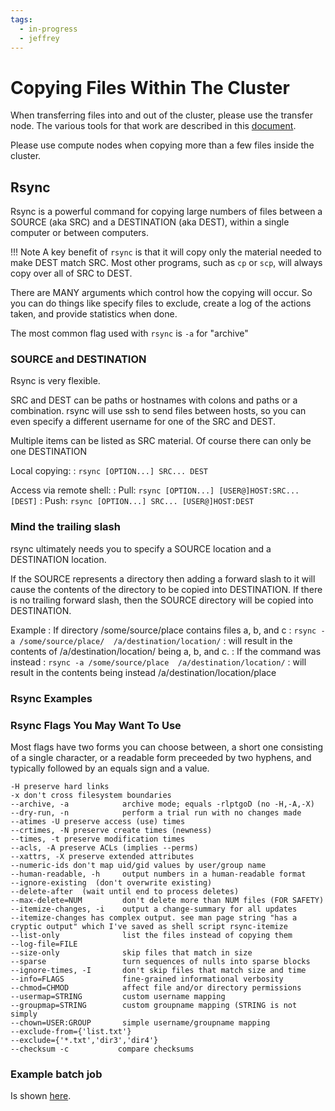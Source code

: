 ```yaml
---
tags:
  - in-progress
  - jeffrey
---
```


# Copying Files Within The Cluster

When transferring files into and out of the cluster, please use the transfer node. The various tools for that work are described in this [document](../access/file-transfer.md).

Please use compute nodes when copying more than a few files inside the cluster.

## Rsync

Rsync is a powerful command for copying large numbers of files between a SOURCE (aka SRC) and a DESTINATION (aka DEST), within a single computer or between computers. 

!!! Note
    A key benefit of `rsync` is that it will copy only the material needed to make DEST match SRC. Most other programs, such as `cp` or `scp`, will always copy over all of SRC to DEST.

There are MANY arguments which control how the copying will occur. So you can do things like specify files to exclude, create a log of the actions taken, and provide statistics when done.

The most common flag used with `rsync` is `-a` for "archive"

### SOURCE and DESTINATION

Rsync is very flexible.

SRC and DEST can be paths or hostnames with colons and paths or a combination. rsync will use ssh to send files between hosts, so you can even specify a different username for one of the SRC and DEST.

Multiple items can be listed as SRC material. Of course there can only be one DESTINATION

Local copying:
: `rsync [OPTION...] SRC... DEST`

Access via remote shell:
: Pull:
                 `rsync [OPTION...] [USER@]HOST:SRC... [DEST]`
: Push:
                 `rsync [OPTION...] SRC... [USER@]HOST:DEST`




### Mind the trailing slash

rsync ultimately needs you to specify a SOURCE location and a DESTINATION location.

If the SOURCE represents a directory then adding a forward slash to it will cause the contents of the directory to be copied into DESTINATION. If there is no trailing forward slash, then the SOURCE  directory will be copied into DESTINATION.

Example
: If directory /some/source/place contains files a, b, and c
: `rsync -a /some/source/place/  /a/destination/location/`
: will result in the contents of /a/destination/location/ being a, b, and c.
: If the command was instead 
: `rsync -a /some/source/place  /a/destination/location/`
: will result in the contents being instead /a/destination/location/place

### Rsync Examples

### Rsync Flags You May Want To Use

Most flags have two forms you can choose between, a short one consisting of a single character, or a readable form preceeded by two hyphens, and typically followed by an equals sign and a value.
```
-H preserve hard links
-x don't cross filesystem boundaries
--archive, -a            archive mode; equals -rlptgoD (no -H,-A,-X)
--dry-run, -n            perform a trial run with no changes made
--atimes -U preserve access (use) times
--crtimes, -N preserve create times (newness)
--times, -t preserve modification times
--acls, -A preserve ACLs (implies --perms)
--xattrs, -X preserve extended attributes
--numeric-ids don't map uid/gid values by user/group name
--human-readable, -h     output numbers in a human-readable format
--ignore-existing  (don't overwrite existing)
--delete-after  (wait until end to process deletes)
--max-delete=NUM         don't delete more than NUM files (FOR SAFETY) 
--itemize-changes, -i    output a change-summary for all updates 
--itemize-changes has complex output. see man page string "has a cryptic output" which I've saved as shell script rsync-itemize
--list-only              list the files instead of copying them
--log-file=FILE
--size-only              skip files that match in size 
--sparse                 turn sequences of nulls into sparse blocks
--ignore-times, -I       don't skip files that match size and time
--info=FLAGS             fine-grained informational verbosity
--chmod=CHMOD            affect file and/or directory permissions
--usermap=STRING         custom username mapping 
--groupmap=STRING        custom groupname mapping (STRING is not simply
--chown=USER:GROUP       simple username/groupname mapping 
--exclude-from={'list.txt'}
--exclude={'*.txt','dir3','dir4'}
--checksum -c           compare checksums
```

### Example batch job

Is shown [here](../slurm/crafting-jobs.md#copying-data-within-cluster).
